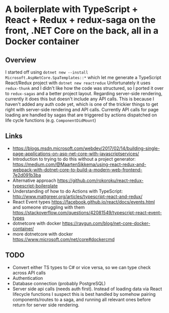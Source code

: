 # A boilerplate with TypeScript + React + Redux + redux-saga on the front, .NET Core on the back, all in a Docker container

## Overview

I started off using
`dotnet new --install Microsoft.AspNetCore.SpaTemplates::*`
which let me generate a TypeScript React/Redux project with
`dotnet new reactredux`
Unfortunately it uses `redux-thunk` and I didn't like how the code was structured, so I ported it over to `redux-sagas` and a better project layout.
Regarding server-side rendering, currently it does this but doesn't include any API calls. This is because I haven't added any auth code yet, which is one of the trickier things to get right with server-side rendering and API calls.
Currently API calls for page loading are handled by sagas that are triggered by actions dispatched on life cycle functions (e.g. `ComponentDidMount`)

## Links
 - https://blogs.msdn.microsoft.com/webdev/2017/02/14/building-single-page-applications-on-asp-net-core-with-javascriptservices/
 - Introduction to trying to do this without a project generator: https://medium.com/@MaartenSikkema/using-react-redux-and-webpack-with-dotnet-core-to-build-a-modern-web-frontend-7e2d091b3ba
 - Alternative approach https://github.com/rokoroku/react-redux-typescript-boilerplate
 - Understanding of how to do Actions with TypeScript: http://www.mattgreer.org/articles/typescript-react-and-redux/
 - React Event types https://facebook.github.io/react/docs/events.html and someone struggling with them https://stackoverflow.com/questions/42081549/typescript-react-event-types
 - dotnetcore with docker https://raygun.com/blog/net-core-docker-container/
 - more dotnetcore with docker https://www.microsoft.com/net/core#dockercmd

## TODO
 - Convert either TS types to C# or vice versa, so we can type check across API calls
 - Authentication
 - Database connection (probably PostgreSQL)
 - Server side api calls (needs auth first). Instead of loading data via React lifecycle functions I suspect this is best handled by somehow pairing components/routes to a saga, and running all relevant ones before return for server side rendering.